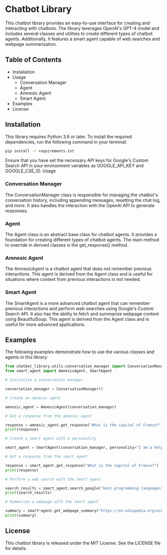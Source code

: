 # Chatbot Library

This chatbot library provides an easy-to-use interface for creating and interacting with chatbots. The library leverages OpenAI's GPT-4 model and includes several classes and utilities to create different types of chatbot agents. Additionally, it features a smart agent capable of web searches and webpage summarization.

## Table of Contents

- Installation
- Usage
    - Conversation Manager
    - Agent
    - Amnesic Agent
    - Smart Agent
- Examples
- License

## Installation

This library requires Python 3.6 or later. To install the required dependencies, run the following command in your terminal:

```bash
pip install -r requirements.txt
```

Ensure that you have set the necessary API keys for Google's Custom Search API in your environment variables as GOOGLE_API_KEY and GOOGLE_CSE_ID.
Usage
### Conversation Manager

The ConversationManager class is responsible for managing the chatbot's conversation history, including appending messages, resetting the chat log, and more. It also handles the interaction with the OpenAI API to generate responses.
### Agent

The Agent class is an abstract base class for chatbot agents. It provides a foundation for creating different types of chatbot agents. The main method to override in derived classes is the get_response() method.
### Amnesic Agent

The AmnesicAgent is a chatbot agent that does not remember previous interactions. This agent is derived from the Agent class and is useful for situations where context from previous interactions is not needed.
### Smart Agent

The SmartAgent is a more advanced chatbot agent that can remember previous interactions and perform web searches using Google's Custom Search API. It also has the ability to fetch and summarize webpage content using BeautifulSoup. This agent is derived from the Agent class and is useful for more advanced applications.
## Examples

The following examples demonstrate how to use the various classes and agents in this library:

```python
from chatbot_library.utils.conversation_manager import ConversationManager
from smart_agent import AmnesicAgent, SmartAgent

# Initialize a conversation manager

conversation_manager = ConversationManager()

# Create an amnesic agent

amnesic_agent = AmnesicAgent(conversation_manager)

# Get a response from the amnesic agent

response = amnesic_agent.get_response("What is the capital of France?")
print(response)

# Create a smart agent with a personality

smart_agent = SmartAgent(conversation_manager, personality="I am a helpful chatbot.")

# Get a response from the smart agent

response = smart_agent.get_response("What is the capital of France?")
print(response)

# Perform a web search with the smart agent

search_results = smart_agent.search_google("best programming languages")
print(search_results)

# Summarize a webpage with the smart agent

summary = smart*agent.get_webpage_summary("https://en.wikipedia.org/wiki/Python*(programming_language)")
print(summary)

```

## License

This chatbot library is released under the MIT License. See the LICENSE file for details.
